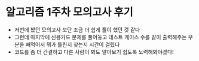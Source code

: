 # 알고리즘 1주차 모의고사 후기

- 저번에 봤던 모의고사 보단 조금 더 쉽게 풀이 했던 것 같다
- 그런데 마지막에 신용카드 문제를 풀어놓고 테스트 케이스 수를 같이 출력해주는 부분을 빼먹어서 뭐가 틀린지 찾는지 시간이 걸렸다
- 코드를 좀 더 간결하고 다른 사람이 봐도 알아보기 쉽도록 노력해봐야겠다!
